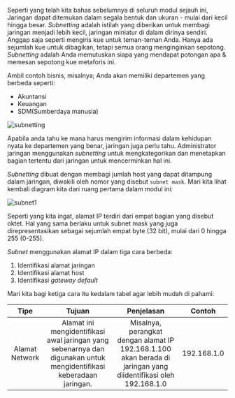 Seperti yang telah kita bahas sebelumnya di seluruh modul sejauh ini, Jaringan dapat ditemukan dalam segala bentuk dan ukuran - mulai dari kecil hingga besar. *Subnetting* adalah istilah yang diberikan untuk membagi jaringan menjadi lebih kecil, jaringan miniatur di dalam dirinya sendiri. Anggap saja seperti mengiris kue untuk teman-teman Anda. Hanya ada sejumlah kue untuk dibagikan, tetapi semua orang menginginkan sepotong. *Subnetting* adalah Anda memutuskan siapa yang mendapat potongan apa & memesan sepotong kue metaforis ini.

Ambil contoh bisnis, misalnya; Anda akan memiliki departemen yang berbeda seperti:
* Akuntansi
* Keuangan
* SDM(Sumberdaya manusia)

![subnetting](https://raw.githubusercontent.com/yingcrackerhades/cybersec-module/main/Pre%20Security/Network%20Fundamental/Intro%20LAN/Image/subnet22.png)

Apabila anda tahu ke mana harus mengirim informasi dalam kehidupan nyata ke departemen yang benar, jaringan juga perlu tahu. Administrator jaringan menggunakan *subnetting* untuk mengkategorikan dan menetapkan bagian tertentu dari jaringan untuk mencerminkan hal ini.

*Subnetting* dibuat dengan membagi jumlah host yang dapat ditampung dalam jaringan, diwakili oleh nomor yang disebut `subnet mask`. Mari kita lihat kembali diagram kita dari ruang pertama dalam modul ini:

![subnet1](https://raw.githubusercontent.com/yingcrackerhades/cybersec-module/main/Pre%20Security/Network%20Fundamental/Intro%20LAN/Image/subnet1.png)

Seperti yang kita ingat, alamat IP terdiri dari empat bagian yang disebut oktet. Hal yang sama berlaku untuk subnet mask yang juga direpresentasikan sebagai sejumlah empat byte (32 bit), mulai dari 0 hingga 255 (0-255).

*Subnet* menggunakan alamat IP dalam tiga cara berbeda:
1. Identifikasi alamat jaringan
2. Identifikasi alamat host
3. Identifikasi *gateway default*

Mari kita bagi ketiga cara itu kedalam tabel agar lebih mudah di pahami:

|Tipe| Tujuan| Penjelasan| Contoh|
|:--:|:-----:|:---------:|:-----:|
|Alamat Network|Alamat ini mengidentifikasi awal jaringan yang sebenarnya dan digunakan untuk mengidentifikasi keberadaan jaringan.|Misalnya, perangkat dengan alamat IP 192.168.1.100 akan berada di jaringan yang diidentifikasi oleh 192.168.1.0|192.168.1.0|
